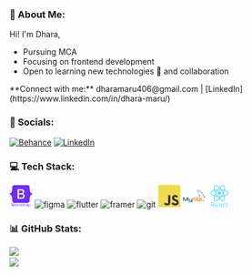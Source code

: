 ### 🌠 About Me:
Hi! I'm Dhara,<br>
<ul><li>Pursuing MCA</li>
  <li>Focusing on frontend development</li>
  <li>Open to learning new technologies 🌱 and collaboration</li></ul>
**Connect with me:** dharamaru406@gmail.com | [LinkedIn](https://www.linkedin.com/in/dhara-maru/)<br>


### 📱 Socials:
[![Behance](https://img.shields.io/badge/Behance-1769ff?logo=behance&logoColor=white)](https://www.behance.net/dharamaru1) [![LinkedIn](https://img.shields.io/badge/LinkedIn-%230077B5.svg?logo=linkedin&logoColor=white)](https://www.linkedin.com/in/dhara-maru/)

### 💻 Tech Stack:
<img src="https://raw.githubusercontent.com/devicons/devicon/master/icons/bootstrap/bootstrap-plain-wordmark.svg" alt="bootstrap" width="40" height="40"/> <img src="https://www.vectorlogo.zone/logos/figma/figma-icon.svg" alt="figma" width="40" height="40"/> <img src="https://www.vectorlogo.zone/logos/flutterio/flutterio-icon.svg" alt="flutter" width="40" height="40"/> <img src="https://www.vectorlogo.zone/logos/framer/framer-icon.svg" alt="framer" width="40" height="40"/> <img src="https://www.vectorlogo.zone/logos/git-scm/git-scm-icon.svg" alt="git" width="40" height="40"/> <img src="https://raw.githubusercontent.com/devicons/devicon/master/icons/javascript/javascript-original.svg" alt="javascript" width="40" height="40"/> <img src="https://raw.githubusercontent.com/devicons/devicon/master/icons/mysql/mysql-original-wordmark.svg" alt="mysql" width="40" height="40"/> <img src="https://raw.githubusercontent.com/devicons/devicon/master/icons/react/react-original-wordmark.svg" alt="react" width="40" height="40"/>

### 📊 GitHub Stats:
<!-- ![](https://github-readme-stats.vercel.app/api?username=dhara-maru&theme=aura&hide_border=false&include_all_commits=true&count_private=true)<br/> -->
![](https://github-readme-streak-stats.herokuapp.com/?user=dhara-maru&theme=aura&hide_border=false)<br/>
![](https://github-readme-stats.vercel.app/api/top-langs/?username=dhara-maru&theme=aura&hide_border=false&include_all_commits=true&count_private=true&layout=compact)

